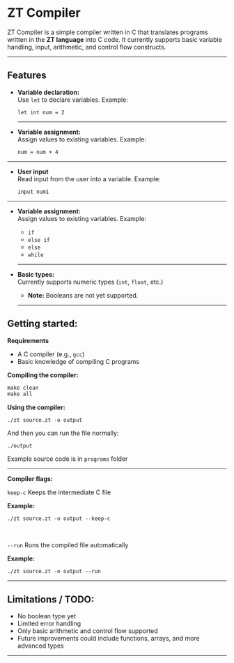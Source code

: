 # ZT Compiler

ZT Compiler is a simple compiler written in C that translates programs written in the **ZT language** into C code. It currently supports basic variable handling, input, arithmetic, and control flow constructs.

---

## Features

- **Variable declaration:**  
  Use `let` to declare variables. Example:  
  ```zt
  let int num = 2
  ```

  ---

- **Variable assignment:**  
  Assign values to existing variables. Example:
  ```zt
  num = num + 4
  ```

---

- **User input**  
  Read input from the user into a variable. Example:
  ```zt
  input num1
  ```

---

- **Variable assignment:**  
  Assign values to existing variables. Example:
  * `if`
  * `else if`
  * `else`
  * `while`

  ---

- **Basic types:**  
  Currently supports numeric types (`int`, `float`, etc.)
  * **Note:** Booleans are not yet supported.

  ---
 ## **Getting started:**
 **Requirements**
 * A C compiler (e.g., `gcc`)
 * Basic knowledge of compiling C programs

 **Compiling the compiler:**
  ```Makefile
  make clean
  make all
  ```

  **Using the compiler:**
  ```zt
  ./zt source.zt -o output
  ```
  And then you can run the file normally:
  ```zt
  ./output
  ```
  Example source code is in `programs` folder

  ---

  **Compiler flags:**
  
  `keep-c`  Keeps the intermediate C file

  **Example:**
  ```zt
  ./zt source.zt -o output --keep-c
  ```


<br>

  `--run` Runs the compiled file automatically

  **Example:**
  ```zt
  ./zt source.zt -o output --run
  ```
  ---

  ## Limitations / TODO:
  * No boolean type yet
  * Limited error handling
  * Only basic arithmetic and control flow supported
  * Future improvements could include functions, arrays, and more advanced types

  ---